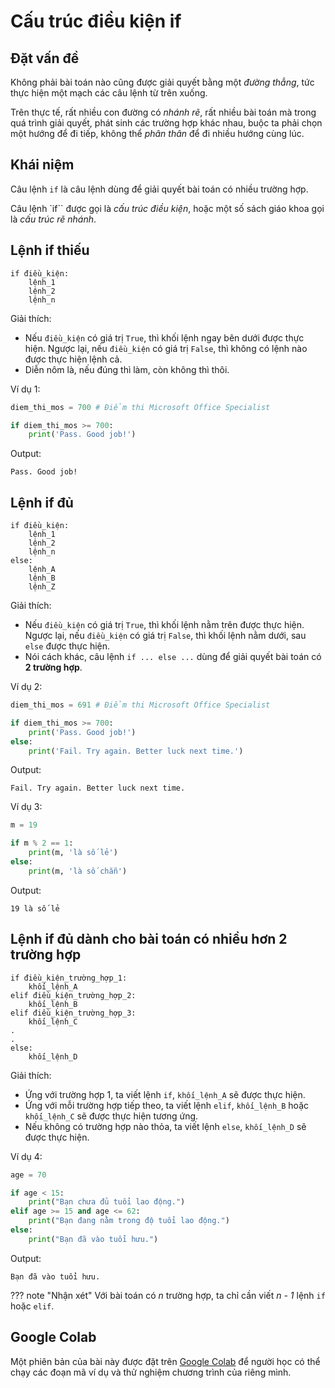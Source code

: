 # Cấu trúc điều kiện if

## Đặt vấn đề

Không phải bài toán nào cũng được giải quyết bằng một *đường thẳng*, tức thực hiện một mạch các câu lệnh từ trên xuống.  

Trên thực tế, rất nhiều con đường có *nhánh rẽ*, rất nhiều bài toán mà trong quá trình giải quyết, phát sinh các trường hợp khác nhau, buộc ta phải chọn một hướng để đi tiếp, không thể *phân thân* để đi nhiều hướng cùng lúc.

## Khái niệm

Câu lệnh `if` là câu lệnh dùng để giải quyết bài toán có nhiều trường hợp.  

Câu lệnh `if`` được gọi là *cấu trúc điều kiện*, hoặc một số sách giáo khoa gọi là *cấu trúc rẽ nhánh*.  

## Lệnh if thiếu

```
if điều_kiện:  
    lệnh_1  
    lệnh_2  
    lệnh_n
```

Giải thích:  
- Nếu `điều_kiện` có giá trị `True`, thì khối lệnh ngay bên dưới được thực hiện. Ngược lại, nếu `điều_kiện` có giá trị `False`, thì không có lệnh nào được thực hiện lệnh cả.  
- Diễn nôm là, nếu đúng thì làm, còn không thì thôi.  

Ví dụ 1:

``` py linenums="1"
diem_thi_mos = 700 # Điểm thi Microsoft Office Specialist

if diem_thi_mos >= 700:
    print('Pass. Good job!')
```

Output:

``` pycon
Pass. Good job!
```

## Lệnh if đủ

```
if điều_kiện:  
    lệnh_1  
    lệnh_2  
    lệnh_n
else:
    lệnh_A
    lệnh_B
    lệnh_Z
```

Giải thích:  
- Nếu `điều_kiện` có giá trị `True`, thì khối lệnh nằm trên được thực hiện. Ngược lại, nếu `điều_kiện` có giá trị `False`, thì khối lệnh nằm dưới, sau `else` được thực hiện.  
- Nói cách khác, câu lệnh `if ... else ...` dùng để giải quyết bài toán có **2 trường hợp**.  

Ví dụ 2:  

``` py linenums="1"
diem_thi_mos = 691 # Điểm thi Microsoft Office Specialist

if diem_thi_mos >= 700:
    print('Pass. Good job!')
else:
    print('Fail. Try again. Better luck next time.')
```

Output:

``` pycon
Fail. Try again. Better luck next time.
```

Ví dụ 3:  

``` py linenums="1"
m = 19

if m % 2 == 1:
    print(m, 'là số lẻ')
else:
    print(m, 'là số chẵn')
```

Output:

``` pycon
19 là số lẻ
```

## Lệnh if đủ dành cho bài toán có nhiều hơn 2 trường hợp

```
if điều_kiện_trường_hợp_1:  
    khối_lệnh_A
elif điều_kiện_trường_hợp_2:
    khối_lệnh_B
elif điều_kiện_trường_hợp_3:
    khối_lệnh_C
.
.
else:
    khối_lệnh_D
```

Giải thích:  
- Ứng với trường hợp 1, ta viết lệnh `if`, `khối_lệnh_A` sẽ được thực hiện.  
- Ứng với mỗi trường hợp tiếp theo, ta viết lệnh `elif`, `khối_lệnh_B` hoặc `khối_lệnh_C` sẽ được thực hiện tương ứng.  
- Nếu không có trường hợp nào thỏa, ta viết lệnh  `else`,  `khối_lệnh_D` sẽ được thực hiện.  

Ví dụ 4:  

``` py linenums="1"
age = 70

if age < 15:
    print("Bạn chưa đủ tuổi lao động.")
elif age >= 15 and age <= 62:
    print("Bạn đang nằm trong độ tuổi lao động.")
else:
    print("Bạn đã vào tuổi hưu.")
```

Output:

``` pycon
Bạn đã vào tuổi hưu.
```

??? note "Nhận xét"
    Với bài toán có *n* trường hợp, ta chỉ cần viết *n - 1* lệnh `if` hoặc `elif`.

## Google Colab

Một phiên bản của bài này được đặt trên <a href="https://colab.research.google.com/drive/1KsgtE-O1YRvLWoczEp3SbYpex7RG_C3K?usp=sharing" target="_blank">Google Colab</a> để người học có thể chạy các đoạn mã ví dụ và thử nghiệm chương trình của riêng mình.  